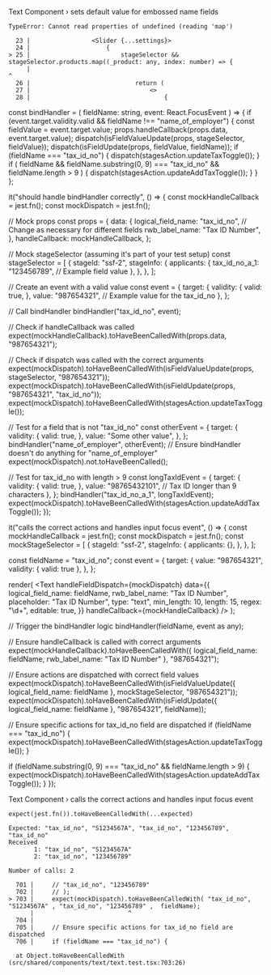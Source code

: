  Text Component › sets default value for embossed name fields

    TypeError: Cannot read properties of undefined (reading 'map')

      23 |                 <Slider {...settings}>
      24 |                     {
    > 25 |                         stageSelector && stageSelector.products.map((_product: any, index: number) => {
         |                                                                 ^
      26 |                             return (
      27 |                                 <>
      28 |                                     {

const bindHandler = (
    fieldName: string,
    event: React.FocusEvent<HTMLInputElement>
  ) => {
    if (event.target.validity.valid && fieldName !== "name_of_employer") {
      const fieldValue = event.target.value;
      props.handleCallback(props.data, event.target.value);
      dispatch(isFieldValueUpdate(props, stageSelector, fieldValue));
      dispatch(isFieldUpdate(props, fieldValue, fieldName));
      if (fieldName === "tax_id_no") {
        dispatch(stagesAction.updateTaxToggle());
      }
      if (
        fieldName &&
        fieldName.substring(0, 9) === "tax_id_no" &&
        fieldName.length > 9
      ) {
        dispatch(stagesAction.updateAddTaxToggle());
      }
    }
  };

  it("should handle bindHandler correctly", () => {
  const mockHandleCallback = jest.fn();
  const mockDispatch = jest.fn();

  // Mock props
  const props = {
    data: {
      logical_field_name: "tax_id_no", // Change as necessary for different fields
      rwb_label_name: "Tax ID Number",
    },
    handleCallback: mockHandleCallback,
  };

  // Mock stageSelector (assuming it's part of your test setup)
  const stageSelector = [
    {
      stageId: "ssf-2",
      stageInfo: {
        applicants: {
          tax_id_no_a_1: "123456789", // Example field value
        },
      },
    },
  ];

  // Create an event with a valid value
  const event = {
    target: {
      validity: {
        valid: true,
      },
      value: "987654321", // Example value for the tax_id_no
    },
  };

  // Call bindHandler
  bindHandler("tax_id_no", event);

  // Check if handleCallback was called
  expect(mockHandleCallback).toHaveBeenCalledWith(props.data, "987654321");

  // Check if dispatch was called with the correct arguments
  expect(mockDispatch).toHaveBeenCalledWith(isFieldValueUpdate(props, stageSelector, "987654321"));
  expect(mockDispatch).toHaveBeenCalledWith(isFieldUpdate(props, "987654321", "tax_id_no"));
  expect(mockDispatch).toHaveBeenCalledWith(stagesAction.updateTaxToggle());

  // Test for a field that is not "tax_id_no"
  const otherEvent = {
    target: {
      validity: {
        valid: true,
      },
      value: "Some other value",
    },
  };
  bindHandler("name_of_employer", otherEvent);
  // Ensure bindHandler doesn't do anything for "name_of_employer"
  expect(mockDispatch).not.toHaveBeenCalled();

  // Test for tax_id_no with length > 9
  const longTaxIdEvent = {
    target: {
      validity: {
        valid: true,
      },
      value: "98765432101", // Tax ID longer than 9 characters
    },
  };
  bindHandler("tax_id_no_a_1", longTaxIdEvent);
  expect(mockDispatch).toHaveBeenCalledWith(stagesAction.updateAddTaxToggle());
});

it("calls the correct actions and handles input focus event", () => {
  const mockHandleCallback = jest.fn();
  const mockDispatch = jest.fn();
  const mockStageSelector = [
    {
      stageId: "ssf-2",
      stageInfo: {
        applicants: {},
      },
    },
  ];

  const fieldName = "tax_id_no";
  const event = {
    target: {
      value: "987654321",
      validity: { valid: true },
    },
  };

  render(
    <Provider store={store}>
      <Text
        handleFieldDispatch={mockDispatch}
        data={{
          logical_field_name: fieldName,
          rwb_label_name: "Tax ID Number",
          placeholder: "Tax ID Number",
          type: "text",
          min_length: 10,
          length: 15,
          regex: "\\d+",
          editable: true,
        }}
        handleCallback={mockHandleCallback}
      />
    </Provider>
  );

  // Trigger the bindHandler logic
  bindHandler(fieldName, event as any);

  // Ensure handleCallback is called with correct arguments
  expect(mockHandleCallback).toHaveBeenCalledWith({ logical_field_name: fieldName, rwb_label_name: "Tax ID Number" }, "987654321");

  // Ensure actions are dispatched with correct field values
  expect(mockDispatch).toHaveBeenCalledWith(isFieldValueUpdate({ logical_field_name: fieldName }, mockStageSelector, "987654321"));
  expect(mockDispatch).toHaveBeenCalledWith(isFieldUpdate({ logical_field_name: fieldName }, "987654321", fieldName));

  // Ensure specific actions for tax_id_no field are dispatched
  if (fieldName === "tax_id_no") {
    expect(mockDispatch).toHaveBeenCalledWith(stagesAction.updateTaxToggle());
  }

  if (fieldName.substring(0, 9) === "tax_id_no" && fieldName.length > 9) {
    expect(mockDispatch).toHaveBeenCalledWith(stagesAction.updateAddTaxToggle());
  }
});

Text Component › calls the correct actions and handles input focus event

    expect(jest.fn()).toHaveBeenCalledWith(...expected)

    Expected: "tax_id_no", "S1234567A", "tax_id_no", "123456789", "tax_id_no"
    Received
           1: "tax_id_no", "S1234567A"
           2: "tax_id_no", "123456789"

    Number of calls: 2

      701 |     // "tax_id_no", "123456789"
      702 |     // );
    > 703 |     expect(mockDispatch).toHaveBeenCalledWith( "tax_id_no", "S1234567A" , "tax_id_no", "123456789" ,  fieldName);
          |                          ^
      704 |
      705 |     // Ensure specific actions for tax_id_no field are dispatched
      706 |     if (fieldName === "tax_id_no") {

      at Object.toHaveBeenCalledWith (src/shared/components/text/text.test.tsx:703:26)
